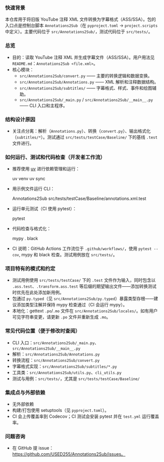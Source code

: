 ### 快速背景

本仓库用于将旧版 YouTube 注释 XML 文件转换为字幕格式（ASS/SSA）。包的入口点是控制台脚本 `Annotations2Sub`（在 `pyproject.toml` -> `project.scripts` 中定义）。主要代码位于 `src/Annotations2Sub/`，测试代码位于 `src/tests/`。

### 总览

- 目的：读取 YouTube 注释 XML 并生成字幕文件（ASS/SSA）。用户用法见 `README.md`：`Annotations2Sub <file.xml>`。
- 核心模块：
  - `src/Annotations2Sub/convert.py` —— 主要的转换逻辑和数据变换。
  - `src/Annotations2Sub/Annotations.py` —— XML 解析和注释数据结构。
  - `src/Annotations2Sub/subtitles/` —— 字幕格式、样式、事件和绘图辅助。
  - `src/Annotations2Sub/_main.py` / `src/Annotations2Sub/__main__.py` —— CLI 入口和主程序。

### 结构设计原因

- 关注点分离：解析（`Annotations.py`）、转换（`convert.py`）、输出格式化（`subtitles/*`）。测试通过 `src/tests/testCase/Baseline/` 下的基线 `.test` 文件进行。


### 如何运行、测试和代码检查（开发者工作流）

- 推荐使用 [uv](https://github.com/astral-sh/uv) 进行依赖管理和运行：

  uv venv
  uv sync

- 用示例文件运行 CLI：

  Annotations2Sub src/tests/testCase/Baseline/annotations.xml.test

- 运行单元测试（CI 使用 pytest）：

  pytest

- 代码检查与格式化：

  mypy .
  black

- CI 说明：GitHub Actions 工作流位于 `.github/workflows/`，使用 `pytest --cov`, mypy 和 black 检查。测试用例放在 `src/tests/`。

### 项目特有的模式和约定

- 测试用例使用 `src/tests/testCase/` 下的 `.test` 文件作为输入，同时包含以 `.ass.test`、`.transform.ass.test` 等后缀的期望输出文件——添加转换测试时优先在此处添加新用例。
- 包通过 `py.typed`（见 `src/Annotations2Sub/py.typed`）暴露类型存根——建议添加类型注解并保持 mypy 检查通过（CI 会运行 mypy）。
- 本地化：gettext `.po`/`.mo` 文件在 `src/Annotations2Sub/locales/`。如有用户可见字符串变更，请更新 `.po` 文件并重新生成 `.mo`。

### 常见代码位置（便于修改时查阅）

- CLI 入口：`src/Annotations2Sub/_main.py`、`src/Annotations2Sub/__main__.py`
- 解析：`src/Annotations2Sub/Annotations.py`
- 转换流程：`src/Annotations2Sub/convert.py`
- 字幕格式实现：`src/Annotations2Sub/subtitles/*.py`
- 工具类：`src/Annotations2Sub/utils.py`、`cli_utils.py`
- 测试与用例：`src/tests/`，尤其是 `src/tests/testCase/Baseline/`

### 集成点与外部依赖

- 无外部依赖
- 构建/打包使用 setuptools（见 `pyproject.toml`）。
- CI 会上传覆盖率到 Codecov；CI 测试会安装 pytest 并在 `test.yml` 运行覆盖率。

### 问题咨询

- 在 GitHub 提 issue：https://github.com/USED255/Annotations2Sub/issues。
